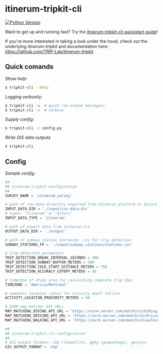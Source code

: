 
# itinerum-tripkit-cli

[![Python Version](https://img.shields.io/badge/Python-3.6%7C3.7-blue.svg?style=flat-square)]()

Want to get up and running fast? Try the [itinerum-tripkit-cli quickstart guide](https://trip-lab.github.io/itinerum-tripkit-cli/quickstart)!

If you're more interested in taking a look under the hood, check out the underlying *itinerum-tripkit* and documentation here: https://github.com/TRIP-Lab/itinerum-tripkit


## Quick comands
*Show help:*
```bash
$ tripkit-cli --help
```

*Logging verbosity:*
```bash
$ tripkit-cli -q  # quiet (no output messages)
$ tripkit-cli -v  # verbose
```

*Supply config:*
```bash
$ tripkit-cli -c config.py
```

*Write GIS data outputs*
```bash
$ tripkit-cli
```

## Config
*Sample config:*

```python
##
## itinerum-tripkit configuration
##
SURVEY_NAME = 'itinerum_survey'

# path of raw data directory exported from Itinerum platform or Qstarz
INPUT_DATA_DIR = './input/csv-data-dir'
# types: "itinerum" or "qstarz"
INPUT_DATA_TYPE = 'itinerum'

# path of export data from itinerum-cli
OUTPUT_DATA_DIR = './output'

# path of subway station entrances .csv for trip detection
SUBWAY_STATIONS_FP = './input/subway_stations/stations.csv'

# trip detection parameters
TRIP_DETECTION_BREAK_INTERVAL_SECONDS = 300
TRIP_DETECTION_SUBWAY_BUFFER_METERS = 300
TRIP_DETECTION_COLD_START_DISTANCE_METERS = 750
TRIP_DETECTION_ACCURACY_CUTOFF_METERS = 50

# timezone of study area for calculating complete trip days
TIMEZONE = 'America/Montreal'

# semantic location radius for activity dwell tallies
ACTIVITY_LOCATION_PROXIMITY_METERS = 50

# OSRM map matcher API URLs
MAP_MATCHING_BIKING_API_URL = 'https://osrm.server.com/match/v1/biking/'
MAP_MATCHING_DRIVING_API_URL = 'https://osrm.server.com/match/v1/driving/'
MAP_MATCHING_WALKING_API_URL = 'https://osrm.server.com/match/v1/walking/'

##
## itinerum-tripkit-cli configuration
##
# GIS output formats: shp (shapefile), gpkg (geopackage), geojson
GIS_OUTPUT_FORMAT = 'shp'

```
